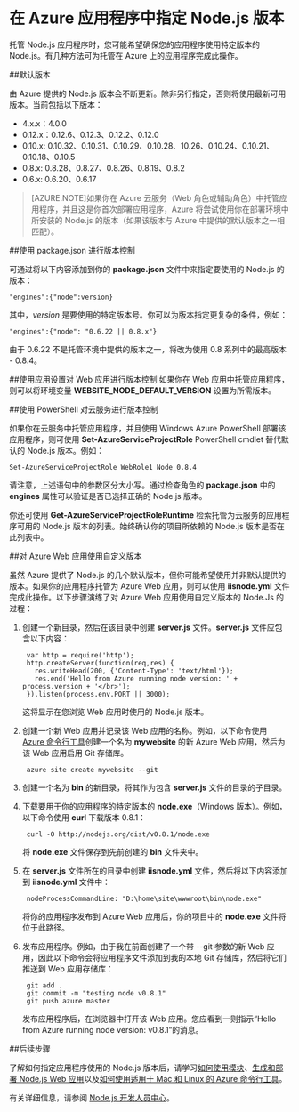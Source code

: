 <properties
	pageTitle="指定 Node.js 版本"
	description="了解如何指定 Azure Web 应用和云服务使用的 Node.js 版本" services=""
	documentationCenter="nodejs"
	authors="MikeWasson"
	manager="wpickett"
	editor="mollybos"/>

<tags
	ms.service="multiple"
	ms.date="08/31/2015"
	wacn.date="01/21/2016"/>





# 在 Azure 应用程序中指定 Node.js 版本

托管 Node.js 应用程序时，您可能希望确保您的应用程序使用特定版本的 Node.js。有几种方法可为托管在 Azure 上的应用程序完成此操作。

##默认版本

由 Azure 提供的 Node.js 版本会不断更新。除非另行指定，否则将使用最新可用版本。当前包括以下版本：

- 4\.x.x：4.0.0
- 0\.12.x：0.12.6、0.12.3、0.12.2、0.12.0
- 0\.10.x: 0.10.32、0.10.31、0.10.29、0.10.28、10.26、0.10.24、0.10.21、0.10.18、0.10.5
- 0\.8.x: 0.8.28、0.8.27、0.8.26、0.8.19、0.8.2
- 0\.6.x: 0.6.20、0.6.17

> [AZURE.NOTE]如果你在 Azure 云服务（Web 角色或辅助角色）中托管应用程序，并且这是你首次部署应用程序，Azure 将尝试使用你在部署环境中所安装的 Node.js 的版本（如果该版本与 Azure 中提供的默认版本之一相匹配）。

##使用 package.json 进行版本控制

可通过将以下内容添加到你的 **package.json** 文件中来指定要使用的 Node.js 的版本：

	"engines":{"node":version}

其中，*version* 是要使用的特定版本号。你可以为版本指定更复杂的条件，例如：

	"engines":{"node": "0.6.22 || 0.8.x"}

由于 0.6.22 不是托管环境中提供的版本之一，将改为使用 0.8 系列中的最高版本 - 0.8.4。

##使用应用设置对 Web 应用进行版本控制
如果你在 Web 应用中托管应用程序，则可以将环境变量 **WEBSITE\_NODE\_DEFAULT\_VERSION** 设置为所需版本。

##使用 PowerShell 对云服务进行版本控制

如果你在云服务中托管应用程序，并且使用 Windows Azure PowerShell 部署该应用程序，则可使用 **Set-AzureServiceProjectRole** PowerShell cmdlet 替代默认的 Node.js 版本。例如：

	Set-AzureServiceProjectRole WebRole1 Node 0.8.4

请注意，上述语句中的参数区分大小写。通过检查角色的 **package.json** 中的 **engines** 属性可以验证是否已选择正确的 Node.js 版本。

你还可使用 **Get-AzureServiceProjectRoleRuntime** 检索托管为云服务的应用程序可用的 Node.js 版本的列表。始终确认你的项目所依赖的 Node.js 版本是否在此列表中。

##对 Azure Web 应用使用自定义版本

虽然 Azure 提供了 Node.js 的几个默认版本，但你可能希望使用并非默认提供的版本。如果你的应用程序托管为 Azure Web 应用，则可以使用 **iisnode.yml** 文件完成此操作。以下步骤演练了对 Azure Web 应用使用自定义版本的 Node.Js 的过程：

1. 创建一个新目录，然后在该目录中创建 **server.js** 文件。**server.js** 文件应包含以下内容：

		var http = require('http');
		http.createServer(function(req,res) {
		  res.writeHead(200, {'Content-Type': 'text/html'});
		  res.end('Hello from Azure running node version: ' + process.version + '</br>');
		}).listen(process.env.PORT || 3000);

	这将显示在您浏览 Web 应用时使用的 Node.js 版本。

2. 创建一个新 Web 应用并记录该 Web 应用的名称。例如，以下命令使用 [Azure 命令行工具]创建一个名为 **mywebsite** 的新 Azure Web 应用，然后为该 Web 应用启用 Git 存储库。

		azure site create mywebsite --git

3. 创建一个名为 **bin** 的新目录，将其作为包含 **server.js** 文件的目录的子目录。

4. 下载要用于你的应用程序的特定版本的 **node.exe**（Windows 版本）。例如，以下命令使用 **curl** 下载版本 0.8.1：

		curl -O http://nodejs.org/dist/v0.8.1/node.exe

	将 **node.exe** 文件保存到先前创建的 **bin** 文件夹中。

5. 在 **server.js** 文件所在的目录中创建 **iisnode.yml** 文件，然后将以下内容添加到 **iisnode.yml** 文件中：

		nodeProcessCommandLine: "D:\home\site\wwwroot\bin\node.exe"

	将你的应用程序发布到 Azure Web 应用后，你的项目中的 **node.exe** 文件将位于此路径。

6. 发布应用程序。例如，由于我在前面创建了一个带 --git 参数的新 Web 应用，因此以下命令会将应用程序文件添加到我的本地 Git 存储库，然后将它们推送到 Web 应用存储库：

		git add .
		git commit -m "testing node v0.8.1"
		git push azure master

	发布应用程序后，在浏览器中打开该 Web 应用。您应看到一则指示“Hello from Azure running node version: v0.8.1”的消息。

##后续步骤

了解如何指定应用程序使用的 Node.js 版本后，请学习[如何使用模块]、[生成和部署 Node.js Web 应用]以及[如何使用适用于 Mac 和 Linux 的 Azure 命令行工具]。

有关详细信息，请参阅 [Node.js 开发人员中心](/develop/nodejs/)。

[如何使用适用于 Mac 和 Linux 的 Azure 命令行工具]: /documentation/articles/xplat-cli
[Azure 命令行工具]: /documentation/articles/xplat-cli
[如何使用模块]: /documentation/articles/nodejs-use-node-modules-azure-apps
[生成和部署 Node.js Web 应用]: /documentation/articles/web-sites-nodejs-develop-deploy-mac

<!---HONumber=Mooncake_1207_2015-->